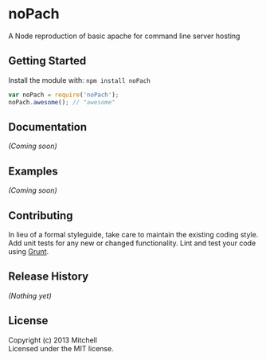 # noPach

A Node reproduction of basic apache for command line server hosting

## Getting Started
Install the module with: `npm install noPach`

```javascript
var noPach = require('noPach');
noPach.awesome(); // "awesome"
```

## Documentation
_(Coming soon)_

## Examples
_(Coming soon)_

## Contributing
In lieu of a formal styleguide, take care to maintain the existing coding style. Add unit tests for any new or changed functionality. Lint and test your code using [Grunt](http://gruntjs.com/).

## Release History
_(Nothing yet)_

## License
Copyright (c) 2013 Mitchell  
Licensed under the MIT license.
